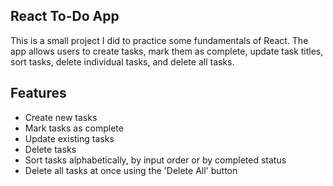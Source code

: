 ## React To-Do App

This is a small project I did to practice some fundamentals of React. The app allows users to create tasks, mark them as complete, update task titles, sort tasks, delete individual tasks, and delete all tasks.

## Features

- Create new tasks
- Mark tasks as complete
- Update existing tasks
- Delete tasks
- Sort tasks alphabetically, by input order or by completed status
- Delete all tasks at once using the 'Delete All' button
